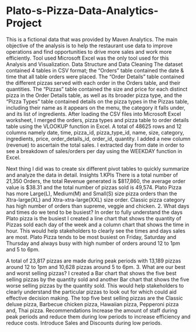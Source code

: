 # Plato-s-Pizza-Data-Analytics-Project
This is a fictional data that was provided by Maven Analytics. The main objective of the analysis is to help the restaurant use data to improve operations and find opportunities to drive more sales and work more efficiently.
Tool used
Microsoft Excel was the only tool used for this Analysis and Visualization.
Data Structure and Data Cleaning
The dataset contained 4 tables in CSV format; the “Orders” table contained the date & time that all table orders were placed. The “Order Details” table contained the different pizzas served with each order in the Orders table, and their quantities. The “Pizzas” table contained the size and price for each distinct pizza in the Order Details table, as well as its broader pizza type, and the “Pizza Types” table contained details on the pizza types in the Pizzas table, including their name as it appears on the menu, the category it falls under, and its list of ingredients.
After loading the CSV files into Microsoft Excel worksheet, I merged the orders, pizza types and pizza table to order details table using the VLOOKUP function in Excel. A total of 48625 rows and 12 columns namely date, time, pizza_id, pizza_type_id, name, size, category, ingredients, price, order_details_id, order_id, quantity. I added a new column (revenue) to ascertain the total sales. I extracted day from date in order to see a breakdown of sales/orders per day using the WEEKDAY function in Excel.

Next thing I did was to create six different pivot tables to quickly summarize and analyze the data in detail.
Insights
1.KPIs
There is a total number of 21,350 Orders, the total Revenue generated is $817,860, the average order value is $38.31 and the total number of pizzas sold is 49,574.
Plato Pizza has more Large(L), Medium(M) and Small(S) size pizza orders than the Xtra-large(XL) and Xtra-xtra-large(XXL) size order. Classic pizza category has high number of orders than supreme, veggie and chicken.
2. What days and times do we tend to be busiest?
In order to fully understand the days Plato pizza is the busiest I created a line chart that shows the quantity of Pizzas sold each day of the week and a column chart that shows the time in hour. This would help stakeholders to clearly see the times and days sales are most. Plato Pizza tends to be most busiest on Friday, Saturday and Thursday and always busy with high number of orders around 12 to 1pm and 5 to 6pm.

A total of 23,817 pizzas are made during peak periods with 13,189 pizzas around 12 to 1pm and 10,628 pizzas around 5 to 6pm.
3. What are our best and worst selling pizzas?
I created a Bar chart that shows the five best selling pizzas by the quantity sold and another Bar chart that shows the five worse selling pizzas by the quantity sold. This would help stakeholders to clearly understand the particular pizzas to look out for which could aid effective decision making. The top five best selling pizzas are the Classic deluxe pizza, Barbecue chicken pizza, Hawaiian pizza, Pepperoni pizza and, Thai pizza.
Recommendations
Increase the amount of staff during peak periods and reduce them during low periods to increase efficiency and reduce costs.
Introduce Sales and Discounts during low periods.
